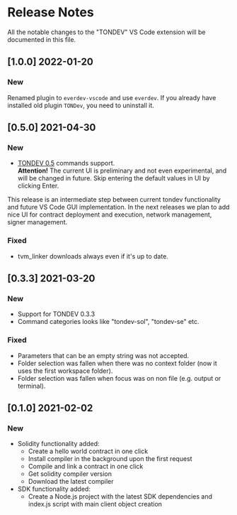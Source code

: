 # Release Notes

All the notable changes to the "TONDEV" VS Code extension will be documented in this file.

## [1.0.0] 2022-01-20
### New
Renamed plugin to `everdev-vscode` and use `everdev`.
If you already have installed old plugin `TONDev`, you need to uninstall it.


## [0.5.0] 2021-04-30
### New

- [TONDEV 0.5](https://github.com/tonlabs/tondev/blob/main/CHANGELOG.md#050---2021-04-23) commands support.   
**Attention!** The current UI is preliminary and not even experimental, and will be changed in future. 
Skip entering the default values in UI by clicking Enter. 

This release is an intermediate step between current tondev functionality and future VS Code GUI implementation.
In the next releases we plan to add nice UI for contract deployment and execution, network management, signer management.
### Fixed

- tvm_linker downloads always even if it's up to date.

## [0.3.3] 2021-03-20

### New

- Support for TONDEV 0.3.3
- Command categories looks like "tondev-sol", "tondev-se" etc.

### Fixed

- Parameters that can be an empty string was not accepted.
- Folder selection was fallen when there was no context folder (now it uses the first workspace folder).
- Folder selection was fallen when focus was on non file (e.g. output or terminal).

## [0.1.0] 2021-02-02

### New

- Solidity functionality added:
  - Create a hello world contract in one click
  - Install compiler in the background upon the first request
  - Compile and link a contract in one click
  - Get solidity compiler version
  - Download the latest compiler
- SDK functionality added:
  - Create a Node.js project with the latest SDK dependencies and index.js script with main client object creation

